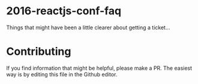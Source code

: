 # 2016-reactjs-conf-faq
Things that might have been a little clearer about getting a ticket...

# Contributing

If you find information that might be helpful, please make a PR. The easiest way is by editing this file in the Github editor.
